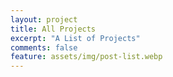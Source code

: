 ```yaml
---
layout: project
title: All Projects
excerpt: "A List of Projects"
comments: false
feature: assets/img/post-list.webp
---
```

